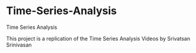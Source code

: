 # Time-Series-Analysis
Time Series Analysis

This project is a replication of the Time Series Analysis Videos by Srivatsan Srinivasan
